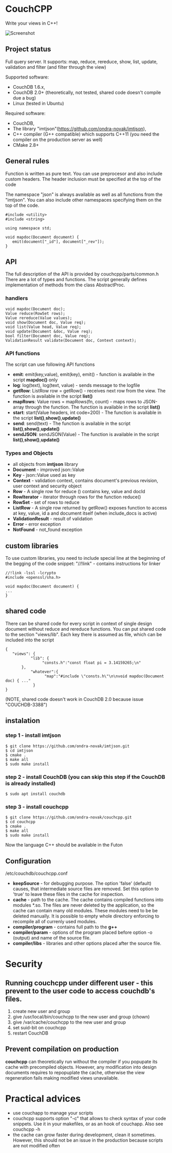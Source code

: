 # CouchCPP

Write your views in C++!

![Screenshot](screenshot.png?raw=true "Screenshot")

## Project status

Full query server. It supports: map, reduce, rereduce, show, list, update, validation and filter (and filter through the view)

Supported software: 
 * CouchDB 1.6.x, 
 * CouchDB 2.0+ (theoretically, not tested, shared code doesn't compile due a bug)
 * Linux (tested in Ubuntu)

Required software:
  
 * CouchDB, 
 * The library "imtjson"(https://github.com/ondra-novak/imtjson), 
 * C++ compiler (G++ compatible) which supports C++11 (you need the compiler on the production server as well)
 * CMake 2.8+  

## General rules 

Function is written as pure text. You can use preprocesor and also include custom headers.
The header inclusion must be specified at the top of the code 

The namespace "json" is always available as well as all functions from the "imtjson". You can also include other namespaces specifying them on the top of the code.
```
#include <utility>
#include <string>

using namespace std;

void mapdoc(Document document) {
   emit(document["_id"], document["_rev"]);
}
```


## API

The full description of the API is provided by couchcpp/parts/common.h There are a lot of types and functions. The script generally
defines implementation of methods from the class AbstractProc.

### handlers

```
void mapdoc(Document doc);
Value reduce(RowSet rows);
Value rereduce(Value values);
void show(Document doc, Value req);
void list(Value head, Value req);
void update(Document &doc, Value req);
bool filter(Document doc, Value req);
ValidationResult validate(Document doc, Context context);

```

### API functions

The script can use following API functions

 - **emit**: emit(key,value), emit(key), emit() - function is available in the script **mapdoc()** only
 - **log**: log(text), log(text, value) - sends message to the logfile
 - **getRow**: ListRow row = getRow() - receives next row from the view.  The function is available in the script **list()**
 - **mapRows**: Value rows = mapRows(fn, count) - maps rows to JSON-array through the function.  The function is available in the script **list()**
 - **start**: start(Value headers, int code=200) -  The function is available in the script **list()**,**show()**,**update()**
-  **send**: send(text) -  The function is available in the script **list()**,**show()**,**update()**
-  **sendJSON**: sendJSON(Value) -  The function is available in the script **list()**,**show()**,**update()**

### Types and Objects

 * all objects from **imtjson** library
 * **Document** - improved json::Value
 * **Key** - json::Value used as key
 * **Context** - validation context, contains document's previous revision, user context and security object
 * **Row** - A single row for reduce () contains key, value and docId
 * **RowIterator** - iterator through rows for the function reduce()
 * **RowSet** - set of rows to reduce
 * **ListRow** - A single row returned by getRow() exposes function to access at key, value, id a and document itself (when include_docs is active)
 * **ValidationResult** - result of validation
 * **Error** - error exception
 * **NotFound** -  not_found exception

 

## custom libraries

To use custom libraries, you need to include special line at the beginning of 
the begging of the code snippet: "//!link" - contains instructions for linker

```
//!link -lssl -lcrypto
#include <openssl/sha.h>

void mapdoc(Document document) {
...
}
```

## shared code

There can be shared code for every script in context of single design document without reduce and rereduce functions.
You can put shared code to the section "views/lib". Each key there is assumed as file, which can be included into the script

```
{
   "views": {
           "lib": {
                "consts.h":"const float pi = 3.14159265;\n"
	   },
           "whatever":{
                 "map":"#include \"consts.h\"\n\nvoid mapdoc(Document doc) { ..."
            }
}
```
(NOTE, shared code doesn't work in CouchDB 2.0 because issue "COUCHDB-3388")

## instalation

### step 1 - install imtjson

```
$ git clone https://github.com/ondra-novak/imtjson.git
$ cd imtjson
$ cmake .
$ make all
$ sudo make install
```

### step 2 - install CouchDB (you can skip this step if the CouchDB is already installed)

```
$ sudo apt install couchdb
```

### step 3 - install couchcpp

```
$ git clone https://github.com/ondra-novak/couchcpp.git
$ cd couchcpp
$ cmake .
$ make all
$ sudo make install
```

Now the language C++ should be available in the Futon

## Configuration

/etc/couchdb/couchcpp.conf

 * **keepSource** - for debugging purpose. The option 'false' (default) causes, that intermediate source
 files are removed. Set this option to 'true' to leave these files in the cache for inspection.
 * **cache** - path to the cache. The cache contains compiled functions into modules *.so. The files
 are never deleted by the application, so the cache can contain many old modules. These modules need to be 
 be deleted manually. It is possible to empty whole directory enforcing to recompile all of currenly used modules.
 * **compiler/program** - contains full path to the **g++**
 * **compiler/param** - options of the program placed before option -o (output) and name of the source file.
 * **compiler/libs** - libraries and other options placed after the source file. 
 
  
 
# Security

 ## Running couchcpp under different user - this prevent to the user code to access couchdb's files. 
  
  1. create new user and group
  2. give /usr/local/bin/couchcpp to the new user and group (chown)
  3. give /var/cache/couchcpp to the new user and group
  4. set suid-bit on couchcpp
  5. restart CouchDB
  
 ## Prevent compilation on production
  
  **couchcpp** can theoretically run without the compiler if you popupate its cache with precompiled objects. However, any
  modification into design documents requires to repopuplate the cache, otherwise the view regeneration fails 
  making modified views unavailable.
  
# Practical advices

 - use couchapp to manage your scripts
 - couchcpp supports option "-c" that allows to check syntax of your code snippets. Use it in your makefiles, or as an hook of couchapp. Also see couchcpp -h
 - the cache can grow faster during development, clean it sometimes. However, this should not be an issue in the production because scripts are not
modified often




